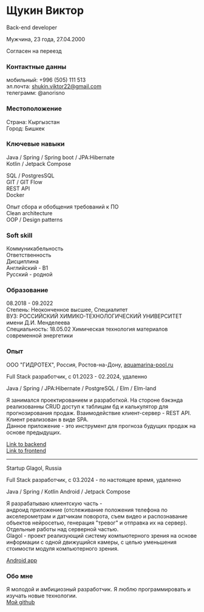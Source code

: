 # Щукин Виктор

Back-еnd developer

Мужчина, 23 года, 27.04.2000

Cогласен на переезд

### Контактные данны

мобильный: +996 (505) 111 513  
эл.почта: shukin.viktor22@gmail.com  
телеграмм: @anorisno

### Местоположение

Страна: Кыргызстан  
Город: Бишкек

### Ключевые навыки

Java / Spring / Spring boot / JPA:Hibernate  
Kotlin / Jetpack Compose

SQL / PostgresSQL  
GIT / GIT Flow  
REST API  
Docker

Опыт сбора и обобщения требований к ПО  
Clean architecture  
OOP / Design patterns

### Soft skill

Коммуникабельность  
Ответственность  
Дисциплина  
Английский - B1  
Русский - родной

### Образование

08.2018 - 09.2022  
Степень: Неоконченное высшее, Специалитет   
ВУЗ: РОССИЙСКИЙ ХИМИКО-ТЕХНОЛОГИЧЕСКИЙ УНИВЕРСИТЕТ имени Д.И. Менделеева  
Специальность: 18.05.02 Химическая технология материалов современной энергетики  

### Опыт

ООО "ГИДРОТЕХ", Россия,
Ростов-на-Дону, [aquamarina-pool.ru](https://aquamarina-pool.ru/)

Full Stack разработчик, с 01.2023 - 02.2024, удаленно

Java / Spring / JPA:Hibernate / PostgreSQL / Elm / Elm-land  

Я занимался проектированием и разработкой.
На стороне бэкэнда реализованны CRUD доступ
к таблицам бд и калькулятор для прогнозирования
продаж. Взаимодействие клиент-сервер - REST API. Клиент
реализован в виде SPA.  
Данное приложение - это инструмент
для прогноза будущих продаж на основе предыдущих.


[Link to backend](https://github.com/ViktorShchukin/saleAdviser/tree/main)  
[Link to frontend](https://github.com/ViktorShchukin/elmClientForSailAdviser)

-----------------------------------

Startup Glagol, Russia

Full Stack разработчик, с 03.2024 - по настоящее время, удаленно

Java / Spring / Kotlin Android / Jetpack Compose

Я разрабатываю клиентскую часть -  
андроид приложение (отслеживание положения телефона по
акселерометрам и датчикам поворота, съем видео и 
распознавание объектов нейросетью, генерация "тревог" и 
отправка их на сервер). Отдельные работы над серверной частью.  
Glagol - проект реализующий систему компьютерного 
зрения на основе информации с одной движущийся камеры, с целью
уменьшения стоимости модуля компьютерного зрения.

[Android app](https://github.com/ViktorShchukin/LocationTracker/tree/main)

### Обо мне

Я молодой и амбициозный разработчик. 
Я люблю программировать и изучать новые технологии.  
[Мой github](https://github.com/ViktorShchukin)